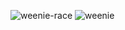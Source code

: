 ![weenie-race](https://user-images.githubusercontent.com/94146962/210137519-a2bf9259-8c76-4763-9845-2ba5620f6660.gif)
![weenie](https://user-images.githubusercontent.com/94146962/210137703-e2da8d5e-c315-4c89-aba7-af2aa6a9c17b.gif)
